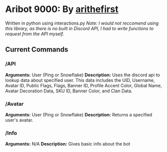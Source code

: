# **Aribot 9000: By [arithefirst](https://arithefirst.com)**
Written in python using interactions.py
*Note: I would not reccomend using this library, as there is no built in Discord API, I had to write functions to request from the API myself.*

## Current Commands

### /API
**Arguments:** User (Ping or Snowflake)
**Description:** Uses the discord api to lookup data about specified user. This data includes the UID, Username, Avatar ID, Public Flags, Flags, Banner ID, Profile Accent Color, Global Name, Avatar Decoration Data, SKU ID, Banner Color, and Clan Data. 

### /Avatar
**Arguments:** User (Ping or Snowflake)
**Description:** Returns a specified user's avatar.

### /Info
**Arguments:** N/A
**Description:** Gives basic info about the bot